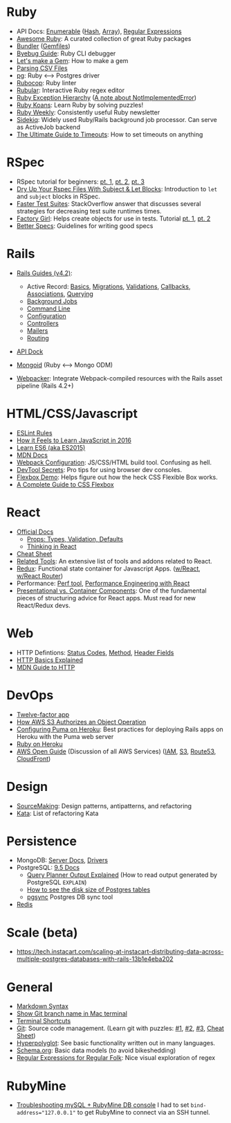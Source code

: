 # Ruby

- API Docs: [Enumerable](https://ruby-doc.org/core-2.3.0/Enumerable.html) ([Hash](https://ruby-doc.org/core-2.3.0/Hash.html), [Array](https://ruby-doc.org/core-2.3.0/Array.html)), [Regular Expressions](https://ruby-doc.org/core-2.3.0/Regexp.html)
- [Awesome Ruby](http://awesome-ruby.com/): A curated collection of great Ruby packages
- [Bundler](http://bundler.io/) ([Gemfiles](http://bundler.io/v1.5/gemfile.html))
- [Byebug Guide](https://github.com/deivid-rodriguez/byebug/blob/master/GUIDE.md): Ruby CLI debugger
- [Let's make a Gem](http://rakeroutes.com/blog/lets-write-a-gem-part-one/): How to make a gem
- [Parsing CSV Files](http://technicalpickles.com/posts/parsing-csv-with-ruby/)
- [pg](https://bitbucket.org/ged/ruby-pg/wiki/Home): Ruby <--> Postgres driver
- [Rubocop](https://rubocop.readthedocs.io/en/latest/): Ruby linter
- [Rubular](http://rubular.com/): Interactive Ruby regex editor
- [Ruby Exception Hierarchy](http://rubylearning.com/satishtalim/ruby_exceptions.html) ([A note about NotImplementedError](http://chrisstump.online/2016/03/23/stop-abusing-notimplementederror/))
- [Ruby Koans](http://rubykoans.com/): Learn Ruby by solving puzzles!
- [Ruby Weekly](http://rubyweekly.com/): Consistently useful Ruby newsletter
- [Sidekiq](https://github.com/mperham/sidekiq/wiki): Widely used Ruby/Rails background job processor. Can serve as ActiveJob backend
- [The Ultimate Guide to Timeouts](https://github.com/ankane/the-ultimate-guide-to-ruby-timeouts): How to set timeouts on anything


# RSpec

- RSpec tutorial for beginners: [pt. 1](https://code.tutsplus.com/articles/rspec-testing-for-beginners-part-1--cms-26716), [pt. 2](https://code.tutsplus.com/articles/rspec-testing-for-beginners-02--cms-26720), [pt. 3](https://code.tutsplus.com/articles/rspec-testing-for-beginners-03--cms-26728)
- [Dry Up Your Rspec Files With Subject & Let Blocks](http://benscheirman.com/2011/05/dry-up-your-rspec-files-with-subject-let-blocks/): Introduction to `let` and `subject` blocks in RSpec.
- [Faster Test Suites](http://stackoverflow.com/a/5085842): StackOverflow answer that discusses several strategies for decreasing test suite runtimes times.
- [Factory Girl](https://github.com/thoughtbot/factory_girl): Helps create objects for use in tests. Tutorial [pt. 1](https://code.tutsplus.com/articles/factory-girl-101--cms-25087), [pt. 2](https://code.tutsplus.com/articles/factory-girl-201--cms-25171)
- [Better Specs](http://www.betterspecs.org/): Guidelines for writing good specs

# Rails

- [Rails Guides (v4.2)](http://guides.rubyonrails.org/v4.2/):
  - Active Record: [Basics](http://guides.rubyonrails.org/v4.2/active_record_basics.html), [Migrations](http://guides.rubyonrails.org/v4.2/active_record_migrations.html), [Validations](http://guides.rubyonrails.org/v4.2/active_record_validations.html), [Callbacks](http://guides.rubyonrails.org/v4.2/active_record_callbacks.html), [Associations](http://guides.rubyonrails.org/v4.2/association_basics.html), [Querying](http://guides.rubyonrails.org/v4.2/active_record_querying.html)
  - [Background Jobs](http://guides.rubyonrails.org/v4.2/active_job_basics.html)
  - [Command Line](http://guides.rubyonrails.org/v4.2/command_line.html)
  - [Configuration](http://guides.rubyonrails.org/v4.2/configuring.html)
  - [Controllers](http://guides.rubyonrails.org/v4.2/action_controller_overview.html)
  - [Mailers](http://guides.rubyonrails.org/v4.2/action_mailer_basics.html)
  - [Routing](http://guides.rubyonrails.org/v4.2/routing.html)

- [API Dock](http://apidock.com/rails/browse)
- [Mongoid](https://docs.mongodb.com/ruby-driver/master/mongoid-tutorials-6.0/) (Ruby <--> Mongo ODM)
- [Webpacker](https://github.com/rails/webpacker): Integrate Webpack-compiled resources with the Rails asset pipeline (Rails 4.2+)

# HTML/CSS/Javascript

- [ESLint Rules](http://eslint.org/docs/rules/)
- [How it Feels to Learn JavaScript in 2016](https://hackernoon.com/how-it-feels-to-learn-javascript-in-2016-d3a717dd577f#.h935mmftb)
- [Learn ES6 (aka ES2015)](https://babeljs.io/docs/learn-es2015/)
- [MDN Docs](https://developer.mozilla.org/en-US/docs/Web/JavaScript)
- [Webpack Configuration](https://webpack.github.io/docs/configuration.html): JS/CSS/HTML build tool. Confusing as hell.
- [DevTool Secrets](http://devtoolsecrets.com/): Pro tips for using browser dev consoles.
- [Flexbox Demo](https://demos.scotch.io/visual-guide-to-css3-flexbox-flexbox-playground/demos/): Helps figure out how the heck CSS Flexible Box works.
- [A Complete Guide to CSS Flexbox](https://css-tricks.com/snippets/css/a-guide-to-flexbox/)

# React

- [Official Docs](https://facebook.github.io/react/docs/getting-started.html)
  - [Props: Types, Validation, Defaults](https://facebook.github.io/react/docs/reusable-components.html)
  - [Thinking in React](https://facebook.github.io/react/docs/thinking-in-react.html)
- [Cheat Sheet](http://ricostacruz.com/cheatsheets/react.html)
- [Related Tools](https://github.com/facebook/react/wiki/Complementary-Tools): An extensive list of tools and addons related to React.
- [Redux](http://redux.js.org/): Functional state container for Javascript Apps. ([w/React](http://redux.js.org/docs/basics/UsageWithReact.html), [w/React Router](http://redux.js.org/docs/advanced/UsageWithReactRouter.html))
- Performance: [Perf tool](http://benchling.engineering/deep-dive-react-perf-debugging/), [Performance Engineering with React](http://benchling.engineering/performance-engineering-with-react/)
- [Presentational vs. Container Components](https://medium.com/@dan_abramov/smart-and-dumb-components-7ca2f9a7c7d0): One of the fundamental pieces of structuring advice for React apps. Must read for new React/Redux devs.

# Web

- HTTP Defintions: [Status Codes](https://www.w3.org/Protocols/rfc2616/rfc2616-sec10.html), [Method](https://www.w3.org/Protocols/rfc2616/rfc2616-sec9.html#sec9), [Header Fields](https://www.w3.org/Protocols/rfc2616/rfc2616-sec14.html#sec14)
- [HTTP Basics Explained](https://www3.ntu.edu.sg/home/ehchua/programming/webprogramming/HTTP_Basics.html)
- [MDN Guide to HTTP](https://developer.mozilla.org/en-US/docs/Web/HTTP)

# DevOps

- [Twelve-factor app](https://12factor.net/)
- [How AWS S3 Authorizes an Object Operation](http://docs.aws.amazon.com/AmazonS3/latest/dev/access-control-auth-workflow-object-operation.html)
- [Configuring Puma on Heroku](https://devcenter.heroku.com/articles/deploying-rails-applications-with-the-puma-web-server): Best practices for deploying Rails apps on Heroku with the Puma web server
- [Ruby on Heroku](https://devcenter.heroku.com/categories/ruby)
- [AWS Open Guide](https://github.com/open-guides/og-aws) (Discussion of all AWS Services) ([IAM](https://github.com/open-guides/og-aws#security-and-iam), [S3](https://github.com/open-guides/og-aws#s3), [Route53](https://github.com/open-guides/og-aws#route-53), [CloudFront](https://github.com/open-guides/og-aws#cloudfront))

# Design

- [SourceMaking](https://sourcemaking.com/): Design patterns, antipatterns, and refactoring
- [Kata](http://kata-log.rocks/refactoring): List of refactoring Kata

# Persistence

- MongoDB: [Server Docs](https://docs.mongodb.com/manual/), [Drivers](https://docs.mongodb.com/ecosystem/drivers/)
- PostgreSQL: [9.5 Docs](https://www.postgresql.org/docs/9.5/static/index.html)
  - [Query Planner Output Explained](https://gist.github.com/hgmnz/883144) (How to read output generated by PostgreSQL `EXPLAIN`)
  - [How to see the disk size of Postgres tables](https://stackoverflow.com/a/2596678)
  - [pgsync](https://github.com/ankane/pgsync) Postgres DB sync tool
- [Redis](http://redis.io/)

# Scale (beta)

- https://tech.instacart.com/scaling-at-instacart-distributing-data-across-multiple-postgres-databases-with-rails-13b1e4eba202

# General

- [Markdown Syntax](https://daringfireball.net/projects/markdown/syntax)
- [Show Git branch name in Mac terminal](http://martinfitzpatrick.name/article/add-git-branch-name-to-terminal-prompt-mac/)
- [Terminal Shortcuts](https://content.pivotal.io/blog/terminal-beyond-ctrl-a-and-ctrl-e)
- [Git](https://git-scm.com/): Source code management. (Learn git with puzzles: [#1](http://learngitbranching.js.org/), [#2](https://github.com/git-game/git-game), [#3](https://github.com/git-game/git-game-v2), [Cheat Sheet](https://gist.github.com/akras14/3d242d80af8388ebca60))
- [Hyperpolyglot](http://hyperpolyglot.org/): See basic functionality written out in many languages.
- [Schema.org](http://schema.org/): Basic data models (to avoid bikeshedding)
- [Regular Expressions for Regular Folk](https://refrf.shreyasminocha.me/): Nice visual exploration of regex

# RubyMine

- [Troubleshooting mySQL + RubyMine DB console](https://stackoverflow.com/questions/6865538/solving-a-communications-link-failure-with-jdbc-and-mysql/10772407#10772407) I had to set `bind-address="127.0.0.1"` to get RubyMine to connect via an SSH tunnel.
